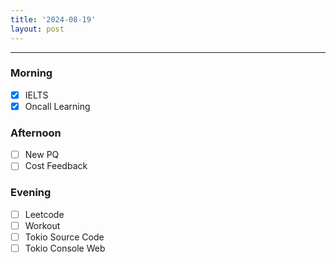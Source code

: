```yaml
---
title: '2024-08-19'
layout: post
---
```


---

### Morning

- [x] IELTS
- [x] Oncall Learning

### Afternoon

- [ ] New PQ
- [ ] Cost Feedback

### Evening

- [ ] Leetcode
- [ ] Workout
- [ ] Tokio Source Code
- [ ] Tokio Console Web
